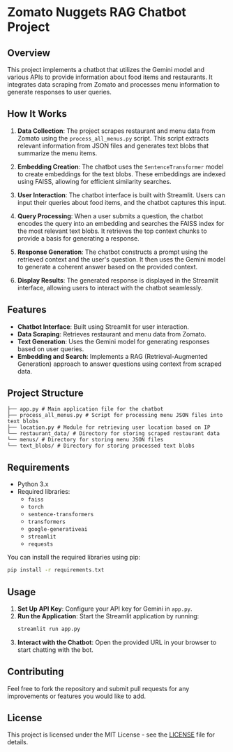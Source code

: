 # Zomato Nuggets RAG Chatbot Project

## Overview
This project implements a chatbot that utilizes the Gemini model and various APIs to provide information about food items and restaurants. It integrates data scraping from Zomato and processes menu information to generate responses to user queries.

## How It Works
1. **Data Collection**: The project scrapes restaurant and menu data from Zomato using the `process_all_menus.py` script. This script extracts relevant information from JSON files and generates text blobs that summarize the menu items.

2. **Embedding Creation**: The chatbot uses the `SentenceTransformer` model to create embeddings for the text blobs. These embeddings are indexed using FAISS, allowing for efficient similarity searches.

3. **User Interaction**: The chatbot interface is built with Streamlit. Users can input their queries about food items, and the chatbot captures this input.

4. **Query Processing**: When a user submits a question, the chatbot encodes the query into an embedding and searches the FAISS index for the most relevant text blobs. It retrieves the top context chunks to provide a basis for generating a response.

5. **Response Generation**: The chatbot constructs a prompt using the retrieved context and the user's question. It then uses the Gemini model to generate a coherent answer based on the provided context.

6. **Display Results**: The generated response is displayed in the Streamlit interface, allowing users to interact with the chatbot seamlessly.

## Features
- **Chatbot Interface**: Built using Streamlit for user interaction.
- **Data Scraping**: Retrieves restaurant and menu data from Zomato.
- **Text Generation**: Uses the Gemini model for generating responses based on user queries.
- **Embedding and Search**: Implements a RAG (Retrieval-Augmented Generation) approach to answer questions using context from scraped data.

## Project Structure
```
├── app.py # Main application file for the chatbot
├── process_all_menus.py # Script for processing menu JSON files into text blobs
├── location.py # Module for retrieving user location based on IP
└── restaurant_data/ # Directory for storing scraped restaurant data
└── menus/ # Directory for storing menu JSON files
└── text_blobs/ # Directory for storing processed text blobs
```
## Requirements
- Python 3.x
- Required libraries:
  - `faiss`
  - `torch`
  - `sentence-transformers`
  - `transformers`
  - `google-generativeai`
  - `streamlit`
  - `requests`

You can install the required libraries using pip:
```bash
pip install -r requirements.txt
```

## Usage
1. **Set Up API Key**: Configure your API key for Gemini in `app.py`.
2. **Run the Application**: Start the Streamlit application by running:
   ```bash
   streamlit run app.py
   ```
3. **Interact with the Chatbot**: Open the provided URL in your browser to start chatting with the bot.

## Contributing
Feel free to fork the repository and submit pull requests for any improvements or features you would like to add.

## License
This project is licensed under the MIT License - see the [LICENSE](LICENSE) file for details.